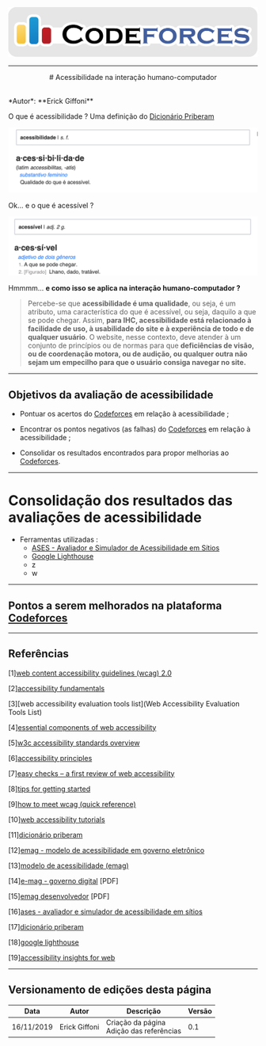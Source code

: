 <span style="margin-left: 0%; padding-top: 3%;">![Codeforces Logo](../images/codeforces.png)</span>

---

<p align="center">
# Acessibilidade na interação humano-computador
</p>
</br>
*Autor*: **Erick Giffoni**
</br>

O que é acessibilidade ? Uma definição do [Dicionário Priberam](https://dicionario.priberam.org/)

<span style="margin-left: 0%; padding-top: 3%;">![Codeforces Logo](images/acessibilidade.png)</span>

Ok... e o que é acessível ?

<span style="margin-left: 0%; padding-top: 3%;">![Codeforces Logo](images/acessivel.png)</span>

Hmmmm... **e como isso se aplica na interação humano-computador ?**

> Percebe-se que **acessibilidade é uma qualidade**, ou seja, é um atributo, uma
> característica do que é acessível, ou seja, daquilo a que se pode chegar.
> Assim, **para IHC, acessibilidade está relacionado à facilidade de uso, à usabilidade
> do site e à experiência de todo e de qualquer usuário**. O website, nesse contexto,
> deve atender à um conjunto de princípios ou de normas para que **deficiências de visão,
> ou de coordenação motora, ou de audição, ou qualquer outra não sejam um empecilho
> para que o usuário consiga navegar no site.**

---

## Objetivos da avaliação de acessibilidade

- Pontuar os acertos do [Codeforces](http://codeforces.com/) em relação à acessibilidade ;

- Encontrar os pontos negativos (as falhas) do [Codeforces](http://codeforces.com/) em relação
  à acessibilidade ;

- Consolidar os resultados encontrados para propor melhorias ao [Codeforces](http://codeforces.com/).

---

# Consolidação dos resultados das avaliações de acessibilidade

- Ferramentas utilizadas :
  - [ASES - Avaliador e Simulador de Acessibilidade em Sítios](http://asesweb.governoeletronico.gov.br/ases)
  - [Google Lighthouse](https://developers.google.com/web/tools/lighthouse)
  - z
  - w

---

## Pontos a serem melhorados na plataforma [Codeforces](http://codeforces.com/)

---

## Referências

<span id="ref1"></span>
[1][web content accessibility guidelines (wcag) 2.0](https://www.w3.org/TR/WCAG20/#contents)

<span id="ref2"></span>
[2][accessibility fundamentals](https://www.w3.org/WAI/fundamentals/accessibility-intro/)

<span id="ref3"></span>
[3][web accessibility evaluation tools list](Web Accessibility Evaluation Tools List)

<span id="ref4"></span>
[4][essential components of web accessibility](https://www.w3.org/WAI/fundamentals/components/)

<span id="ref5"></span>
[5][w3c accessibility standards overview](https://www.w3.org/WAI/standards-guidelines/)

<span id="ref6"></span>
[6][accessibility principles](https://www.w3.org/WAI/fundamentals/accessibility-principles/)

<span id="ref7"></span>
[7][easy checks – a first review of web accessibility](https://www.w3.org/WAI/test-evaluate/preliminary/)

<span id="ref8"></span>
[8][tips for getting started](https://www.w3.org/WAI/tips/)

<span id="ref9"></span>
[9][how to meet wcag (quick reference)](https://www.w3.org/WAI/WCAG21/quickref/)

<span id="ref10"></span>
[10][web accessibility tutorials](https://www.w3.org/WAI/tutorials/)

<span id="ref11"></span>
[11][dicionário priberam](https://dicionario.priberam.org/)

<span id="ref12"></span>
[12][emag - modelo de acessibilidade em governo eletrônico](http://emag.governoeletronico.gov.br)

<span id="ref13"></span>
[13][modelo de acessibilidade (emag)](https://www.governodigital.gov.br/transformacao/cidadania/acessibilidade/emag-modelo-de-acessibilidade-em-governo-eletronico)

<span id="ref14"></span>
[14][e-mag - governo digital](https://www.governodigital.gov.br/documentos-e-arquivos/e-MAG%20V3.pdf) [PDF]

<span id="ref15"></span>
[15][emag desenvolvedor](https://repositorio.enap.gov.br/bitstream/1/2710/3/Modulo_2_Web_Acessivel_desenvolvedor.pdf) [PDF]

<span id="#ref16"></span>
[16][ases - avaliador e simulador de acessibilidade em sítios](http://asesweb.governoeletronico.gov.br/ases/)

<span id="ref17"></span>
[17][dicionário priberam](https://dicionario.priberam.org/)

[18][google lighthouse](https://developers.google.com/web/tools/lighthouse)

[19][accessibility insights for web](https://accessibilityinsights.io/docs/en/web/overview)

---

## Versionamento de edições desta página

| Data       | Autor         | Descrição                                    | Versão |
| ---------- | ------------- | -------------------------------------------- | ------ |
| 16/11/2019 | Erick Giffoni | Criação da página</br>Adição das referências | 0.1    |
